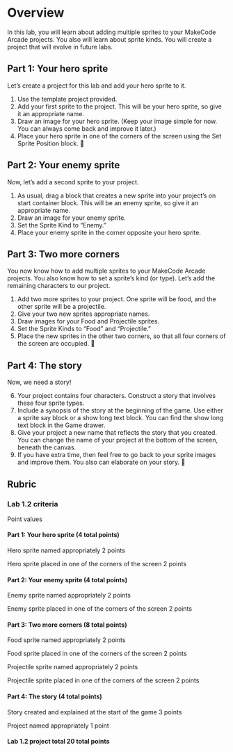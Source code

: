 # Overview

In this lab, you will learn about adding multiple sprites to your MakeCode Arcade projects. You also will learn about sprite kinds. You will create a project that will evolve in future labs.

## Part 1: Your hero sprite

Let’s create a project for this lab and add your hero sprite to it.

1. Use the template project provided.
2. Add your first sprite to the project. This will be your hero sprite, so give it an appropriate name.
3. Draw an image for your hero sprite. (Keep your image simple for now. You can always come back and improve it later.)
4. Place your hero sprite in one of the corners of the screen using the Set Sprite Position block.


## Part 2: Your enemy sprite

Now, let’s add a second sprite to your project.

1. As usual, drag a block that creates a new sprite into your project’s on start container block. This will be an enemy sprite, so give it an appropriate name.
2. Draw an image for your enemy sprite.
3. Set the Sprite Kind to “Enemy.”
4. Place your enemy sprite in the corner opposite your hero sprite.

## Part 3: Two more corners

You now know how to add multiple sprites to your MakeCode Arcade projects. You also know how to set a sprite’s kind (or type). Let’s add the remaining characters to our project.

1. Add two more sprites to your project. One sprite will be food, and the other sprite will be a projectile.
2. Give your two new sprites appropriate names.
3. Draw images for your Food and Projectile sprites.
4. Set the Sprite Kinds to “Food” and “Projectile.”
5. Place the new sprites in the other two corners, so that all four corners of the screen are occupied.


## Part 4: The story

Now, we need a story!

6. Your project contains four characters. Construct a story that involves these four sprite types.
7. Include a synopsis of the story at the beginning of the game. Use either a sprite say block or a show long text block. You can find the show long text block in the Game drawer.
8. Give your project a new name that reflects the story that you created. You can change the name of your project at the bottom of the screen, beneath the canvas.
9. If you have extra time, then feel free to go back to your sprite images and improve them. You also can elaborate on your story.


## Rubric

### Lab 1.2 criteria

Point values

#### Part 1: Your hero sprite (4 total points)

Hero sprite named appropriately 2 points

Hero sprite placed in one of the corners of the screen 2 points

#### Part 2: Your enemy sprite (4 total points)

Enemy sprite named appropriately 2 points

Enemy sprite placed in one of the corners of the screen 2 points

#### Part 3: Two more corners (8 total points)

Food sprite named appropriately 2 points

Food sprite placed in one of the corners of the screen 2 points

Projectile sprite named appropriately 2 points

Projectile sprite placed in one of the corners of the screen 2 points

#### Part 4: The story (4 total points)

Story created and explained at the start of the game 3 points

Project named appropriately 1 point

#### Lab 1.2 project total 20 total points

